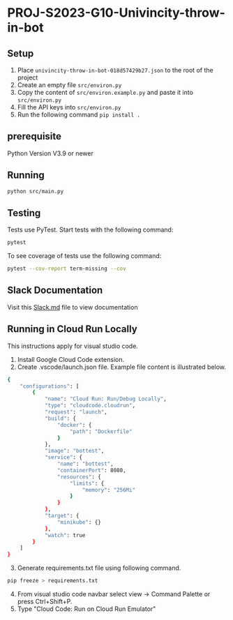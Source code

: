 # PROJ-S2023-G10-Univincity-throw-in-bot

## Setup

1. Place `univincity-throw-in-bot-018d57429b27.json` to the root of the project
2. Create an empty file `src/environ.py`
3. Copy the content of `src/environ.example.py` and paste it into `src/environ.py`
4. Fill the API keys into `src/environ.py`
5. Run the following command `pip install .`

## prerequisite
Python Version V3.9 or newer

## Running

```bash
python src/main.py
```

## Testing

Tests use PyTest. Start tests with the following command:

```bash
pytest
```

To see coverage of tests use the following command:

```bash
pytest --cov-report term-missing --cov
```

## Slack Documentation
Visit this [Slack.md](./src/slack/Slack.md) file to view documentation

## Running in Cloud Run Locally

This instructions apply for visual studio code. 
1. Install Google Cloud Code extension.
2. Create .vscode/launch.json file. Example file content is illustrated below.
```bash
{
    "configurations": [
        {
            "name": "Cloud Run: Run/Debug Locally",
            "type": "cloudcode.cloudrun",
            "request": "launch",
            "build": {
                "docker": {
                    "path": "Dockerfile"
                }
            },
            "image": "bottest",
            "service": {
                "name": "bottest",
                "containerPort": 8080,
                "resources": {
                    "limits": {
                        "memory": "256Mi"
                    }
                }
            },
            "target": {
                "minikube": {}
            },
            "watch": true
        }
    ]
}
```
3. Generate requirements.txt file using following command.
```bash
pip freeze > requirements.txt
```
4. From visual studio code navbar select view -> Command Palette or press Ctrl+Shift+P.
5. Type "Cloud Code: Run on Cloud Run Emulator"